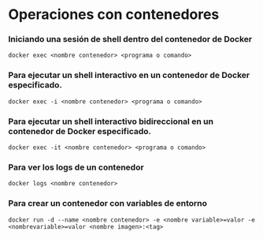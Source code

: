 # Operaciones con contenedores

### Iniciando una sesión de shell dentro del contenedor de Docker 
```
docker exec <nombre contenedor> <programa o comando>
```

### Para ejecutar un shell interactivo en un contenedor de Docker especificado.
```
docker exec -i <nombre contenedor> <programa o comando>
```

### Para ejecutar un shell interactivo bidireccional en un contenedor de Docker especificado.
```
docker exec -it <nombre contenedor> <programa o comando>
```

### Para ver los logs de un contenedor

```
docker logs <nombre contenedor>
```

### Para crear un contenedor con variables de entorno

```
docker run -d --name <nombre contenedor> -e <nombre variable>=valor -e <nombrevariable>=valor <nombre imagen>:<tag>
```